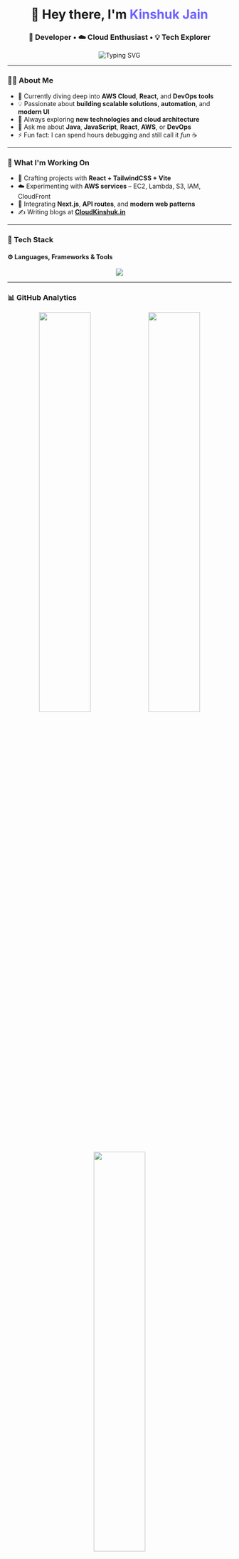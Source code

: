 <!-- PROFILE README -->
<h1 align="center">👋 Hey there, I'm <span style="color:#6C63FF;">Kinshuk Jain</span></h1>
<h3 align="center">🚀 Developer • ☁️ Cloud Enthusiast • 💡 Tech Explorer</h3>

<p align="center">
  <img src="https://readme-typing-svg.herokuapp.com?font=Fira+Code&pause=1000&color=6C63FF&center=true&vCenter=true&width=450&lines=Building+Ideas+into+Reality;Passionate+about+Cloud+and+Code;Lifelong+Learner+%F0%9F%8C%9F" alt="Typing SVG" />
</p>

---

### 👨‍💻 About Me
- 🌱 Currently diving deep into **AWS Cloud**, **React**, and **DevOps tools**
- 💡 Passionate about **building scalable solutions**, **automation**, and **modern UI**
- 🧠 Always exploring **new technologies and cloud architecture**
- 💬 Ask me about **Java**, **JavaScript**, **React**, **AWS**, or **DevOps**
- ⚡ Fun fact: I can spend hours debugging and still call it *fun* ☕

---

### 🔭 What I'm Working On
- 🚧 Crafting projects with **React + TailwindCSS + Vite**
- ☁️ Experimenting with **AWS services** – EC2, Lambda, S3, IAM, CloudFront
- 🧩 Integrating **Next.js**, **API routes**, and **modern web patterns**
- ✍️ Writing blogs at [**CloudKinshuk.in**](https://blogs.cloudkinshuk.in)

---

### 🧰 Tech Stack
#### ⚙️ Languages, Frameworks & Tools
<p align="center">
  <img src="https://skillicons.dev/icons?i=aws,react,nextjs,tailwind,java,js,ts,nodejs,vite,git,github,linux,bash,html,css,vscode" />
</p>

---

### 📊 GitHub Analytics
<p align="center">
  <img width="48%" src="https://github-readme-stats.vercel.app/api?username=kinshukjainn&show_icons=true&theme=tokyonight&hide_border=true" />
  <img width="48%" src="https://streak-stats.demolab.com?user=kinshukjainn&theme=tokyonight&hide_border=true" />
</p>

<p align="center">
  <img width="48%" src="https://github-readme-stats.vercel.app/api/top-langs/?username=kinshukjainn&layout=compact&theme=tokyonight&hide_border=true" />
</p>

---

### 🌐 Connect With Me
<p align="center">
  <a href="https://linkedin.com/in/kinshukjainn" target="_blank"><img src="https://skillicons.dev/icons?i=linkedin" width="40" /></a>
  <a href="mailto:kinshuk25jan04@gmail.com"><img src="https://skillicons.dev/icons?i=gmail" width="40" /></a>
  <a href="https://github.com/kinshukjainn" target="_blank"><img src="https://skillicons.dev/icons?i=github" width="40" /></a>
  <a href="https://blogs.cloudkinshuk.in" target="_blank"><img src="https://skillicons.dev/icons?i=hashnode" width="40" /></a>
</p>

---

### ✨ Quote I Live By
> “The best way to predict the future is to create it.” — *Alan Kay*

---

<p align="center">
  <img src="https://komarev.com/ghpvc/?username=kinshukjainn&color=6C63FF&style=for-the-badge&label=Profile+Views" alt="Profile Views" />
</p>

---

<p align="center">
  <i>Thanks for stopping by — let's connect and build something awesome together 🚀</i>
</p>
